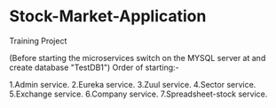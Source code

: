 # Stock-Market-Application
Training Project

(Before starting the microservices switch on the MYSQL server at and create database "TestDB1")
Order of starting:-

1.Admin service.
2.Eureka service.
3.Zuul service.
4.Sector service.
5.Exchange service.
6.Company service.
7.Spreadsheet-stock service.

